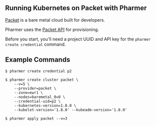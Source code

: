 ## Running Kubernetes on Packet with Pharmer

[Packet](http://www.packet.net) is a bare metal cloud built for developers.

Pharmer uses the [Packet API](https://www.packet.net/developers/api/) for provisioning.

Before you start, you'll need a project UUID and API key for the `pharmer create credential` command.

## Example Commands

```console
$ pharmer create credential p2

$ pharmer create cluster packet \
	--v=5 \
	--provider=packet \
	--zone=ewr1 \
	--nodes=baremetal_0=0 \
	--credential-uid=p2 \
	--kubernetes-version=1.8.0 \
	--kubelet-version='1.8.0' --kubeadm-version='1.8.0'

$ pharmer apply packet --v=3
```
